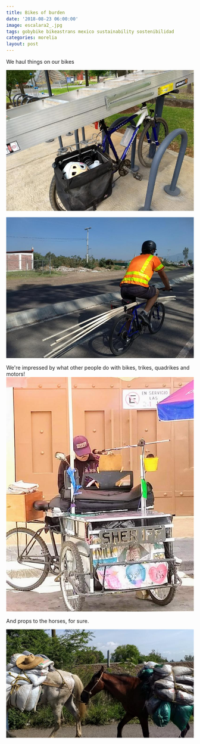 ```yaml
---
title: Bikes of burden
date: '2018-08-23 06:00:00'
image: escalara2_.jpg
tags: gobybike bikeastrans mexico sustainability sostenibilidad
categories: morelia
layout: post
---
```


We haul things on our bikes

[![](/images/escalara_.jpg)](/images/escalara.jpg)

[![](/images/pvcbike_.jpg)](/images/pvcbike.jpg)

We're impressed by what other people do with bikes, trikes, quadrikes and motors!
[![](/images/bike_band_.jpg)](/images/bike_band.jpg)


And props to the horses, for sure.

[![](/images/horses_.jpg)](/images/horses.jpg)